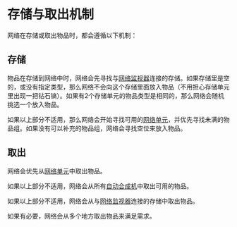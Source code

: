 # 存储与取出机制

网络在存储或取出物品时，都会遵循以下机制：

## 存储

物品在存储到网络中时，网络会先寻找与[网络监视器](./Network-Monitor)连接的存储。如果存储里是空的，或没有指定类型，那么网络不会向这个存储里面放入物品（不用担心存储单元里出现一把钻石镐）。如果有2个存储单元的物品类型是相同的，那么网络会随机挑选一个放入物品。

如果以上部分不适用，那么网络会开始寻找可用的[网络单元](./Network-Cell)，并优先寻找未满的物品组。如果没有可以补充的物品组，网络会寻找空位来放入物品。

## 取出

网络会优先从[网络单元](./Network-Cell)中取出物品。

如果以上部分不适用，网络会从所有[自动合成机](./Network-Autocrafters)中取出可用的物品。

如果以上部分不适用，网络会从与[网络监视器](./Network-Monitor)连接的存储中取出物品。

如果有必要，网络会从多个地方取出物品来满足需求。
